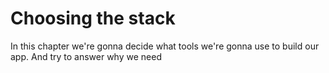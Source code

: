 # Choosing the stack

In this chapter we're gonna decide what tools we're gonna use to build our app. And try to answer why we need 

<!--stackedit_data:
eyJoaXN0b3J5IjpbMzMzMjEzMTQzLC0xMzQxNzg5Nzc0XX0=
-->